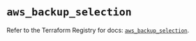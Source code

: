 # `aws_backup_selection`

Refer to the Terraform Registry for docs: [`aws_backup_selection`](https://registry.terraform.io/providers/hashicorp/aws/5.80.0/docs/resources/backup_selection).
